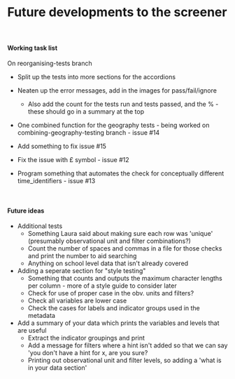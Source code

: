 # Future developments to the screener

<br>

#### Working task list
On reorganising-tests branch
+ Split up the tests into more sections for the accordions
+ Neaten up the error messages, add in the images for pass/fail/ignore 
  + Also add the count for the tests run and tests passed, and the % - these should go in a summary at the top

+ One combined function for the geography tests - being worked on combining-geography-testing branch - issue #14
+ Add something to fix issue #15
+ Fix the issue with £ symbol - issue #12
+ Program something that automates the check for conceptually different time_identifiers - issue #13

<br>

#### Future ideas
+ Additional tests
  + Something Laura said about making sure each row was 'unique' (presumably observational unit and filter combinations?)
  + Count the number of spaces and commas in a file for those checks and print the number to aid searching
  + Anything on school level data that isn't already covered
+ Adding a seperate section for "style testing"
  + Something that counts and outputs the maximum character lengths per column - more of a style guide to consider later
  + Check for use of proper case in the obv. units and filters?
  + Check all variables are lower case
  + Check the cases for labels and indicator groups used in the metadata
+ Add a summary of your data which prints the variables and levels that are useful
  + Extract the indicator groupings and print
  + Add a message for filters where a hint isn't added so that we can say 'you don't have a hint for x, are you sure?
  + Printing out observational unit and filter levels, so adding a 'what is in your data section'
